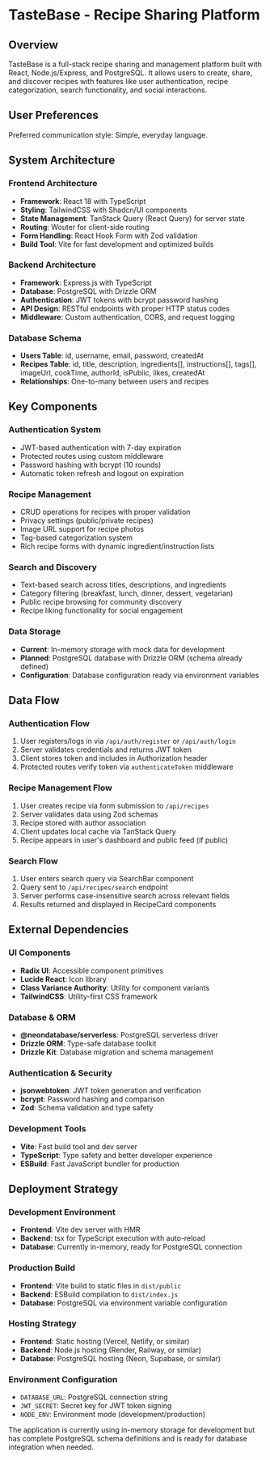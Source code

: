 # TasteBase - Recipe Sharing Platform

## Overview

TasteBase is a full-stack recipe sharing and management platform built with React, Node.js/Express, and PostgreSQL. It allows users to create, share, and discover recipes with features like user authentication, recipe categorization, search functionality, and social interactions.

## User Preferences

Preferred communication style: Simple, everyday language.

## System Architecture

### Frontend Architecture
- **Framework**: React 18 with TypeScript
- **Styling**: TailwindCSS with Shadcn/UI components
- **State Management**: TanStack Query (React Query) for server state
- **Routing**: Wouter for client-side routing
- **Form Handling**: React Hook Form with Zod validation
- **Build Tool**: Vite for fast development and optimized builds

### Backend Architecture
- **Framework**: Express.js with TypeScript
- **Database**: PostgreSQL with Drizzle ORM
- **Authentication**: JWT tokens with bcrypt password hashing
- **API Design**: RESTful endpoints with proper HTTP status codes
- **Middleware**: Custom authentication, CORS, and request logging

### Database Schema
- **Users Table**: id, username, email, password, createdAt
- **Recipes Table**: id, title, description, ingredients[], instructions[], tags[], imageUrl, cookTime, authorId, isPublic, likes, createdAt
- **Relationships**: One-to-many between users and recipes

## Key Components

### Authentication System
- JWT-based authentication with 7-day expiration
- Protected routes using custom middleware
- Password hashing with bcrypt (10 rounds)
- Automatic token refresh and logout on expiration

### Recipe Management
- CRUD operations for recipes with proper validation
- Privacy settings (public/private recipes)
- Image URL support for recipe photos
- Tag-based categorization system
- Rich recipe forms with dynamic ingredient/instruction lists

### Search and Discovery
- Text-based search across titles, descriptions, and ingredients
- Category filtering (breakfast, lunch, dinner, dessert, vegetarian)
- Public recipe browsing for community discovery
- Recipe liking functionality for social engagement

### Data Storage
- **Current**: In-memory storage with mock data for development
- **Planned**: PostgreSQL database with Drizzle ORM (schema already defined)
- **Configuration**: Database configuration ready via environment variables

## Data Flow

### Authentication Flow
1. User registers/logs in via `/api/auth/register` or `/api/auth/login`
2. Server validates credentials and returns JWT token
3. Client stores token and includes in Authorization header
4. Protected routes verify token via `authenticateToken` middleware

### Recipe Management Flow
1. User creates recipe via form submission to `/api/recipes`
2. Server validates data using Zod schemas
3. Recipe stored with author association
4. Client updates local cache via TanStack Query
5. Recipe appears in user's dashboard and public feed (if public)

### Search Flow
1. User enters search query via SearchBar component
2. Query sent to `/api/recipes/search` endpoint
3. Server performs case-insensitive search across relevant fields
4. Results returned and displayed in RecipeCard components

## External Dependencies

### UI Components
- **Radix UI**: Accessible component primitives
- **Lucide React**: Icon library
- **Class Variance Authority**: Utility for component variants
- **TailwindCSS**: Utility-first CSS framework

### Database & ORM
- **@neondatabase/serverless**: PostgreSQL serverless driver
- **Drizzle ORM**: Type-safe database toolkit
- **Drizzle Kit**: Database migration and schema management

### Authentication & Security
- **jsonwebtoken**: JWT token generation and verification
- **bcrypt**: Password hashing and comparison
- **Zod**: Schema validation and type safety

### Development Tools
- **Vite**: Fast build tool and dev server
- **TypeScript**: Type safety and better developer experience
- **ESBuild**: Fast JavaScript bundler for production

## Deployment Strategy

### Development Environment
- **Frontend**: Vite dev server with HMR
- **Backend**: tsx for TypeScript execution with auto-reload
- **Database**: Currently in-memory, ready for PostgreSQL connection

### Production Build
- **Frontend**: Vite build to static files in `dist/public`
- **Backend**: ESBuild compilation to `dist/index.js`
- **Database**: PostgreSQL via environment variable configuration

### Hosting Strategy
- **Frontend**: Static hosting (Vercel, Netlify, or similar)
- **Backend**: Node.js hosting (Render, Railway, or similar)
- **Database**: PostgreSQL hosting (Neon, Supabase, or similar)

### Environment Configuration
- `DATABASE_URL`: PostgreSQL connection string
- `JWT_SECRET`: Secret key for JWT token signing
- `NODE_ENV`: Environment mode (development/production)

The application is currently using in-memory storage for development but has complete PostgreSQL schema definitions and is ready for database integration when needed.